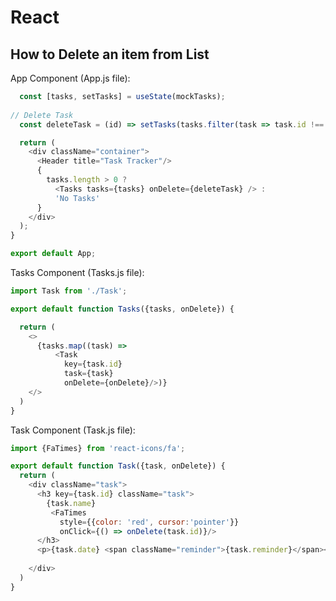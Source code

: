 # React

## How to Delete an item from List

App Component (App.js file):

```javascript
  const [tasks, setTasks] = useState(mockTasks);
  
// Delete Task
  const deleteTask = (id) => setTasks(tasks.filter(task => task.id !== id));

  return (
    <div className="container">
      <Header title="Task Tracker"/>
      {
        tasks.length > 0 ? 
          <Tasks tasks={tasks} onDelete={deleteTask} /> :
          'No Tasks'
      }
    </div>
  );
}

export default App;
```

Tasks Component (Tasks.js file):

```javascript
import Task from './Task';

export default function Tasks({tasks, onDelete}) {

  return (
    <>
      {tasks.map((task) => 
          <Task 
            key={task.id} 
            task={task}
            onDelete={onDelete}/>)}
    </>
  )
}
```

Task Component (Task.js file):

```javascript
import {FaTimes} from 'react-icons/fa';

export default function Task({task, onDelete}) {
  return (
    <div className="task">
      <h3 key={task.id} className="task">
        {task.name} 
         <FaTimes 
           style={{color: 'red', cursor:'pointer'}}
           onClick={() => onDelete(task.id)}/>
      </h3>
      <p>{task.date} <span className="reminder">{task.reminder}</span></p>
      
    </div>
  )
}
```



